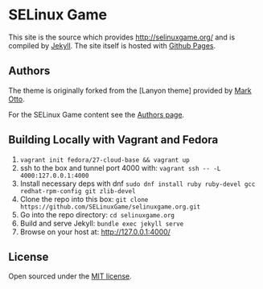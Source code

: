 # SELinux Game

This site is the source which provides http://selinuxgame.org/ and is compiled
by [Jekyll](https://jekyllrb.com/). The site itself is hosted with
[Github Pages](https://pages.github.com/).


## Authors

The theme is originally forked from the [Lanyon theme] provided by
[Mark Otto](https://github.com/mdo).

For the SELinux Game content see the [Authors page](AUTHORS.md).


## Building Locally with Vagrant and Fedora

1. `vagrant init fedora/27-cloud-base && vagrant up`
2. ssh to the box and tunnel port 4000 with: `vagrant ssh -- -L 4000:127.0.0.1:4000`
3. Install necessary deps with dnf `sudo dnf install ruby ruby-devel gcc redhat-rpm-config git zlib-devel`
4. Clone the repo into this box: `git clone https://github.com/SELinuxGame/selinuxgame.org.git`
5. Go into the repo directory: `cd selinuxgame.org`
6. Build and serve Jekyll: `bundle exec jekyll serve`
7. Browse on your host at: http://127.0.0.1:4000/


## License

Open sourced under the [MIT license](LICENSE.md).
